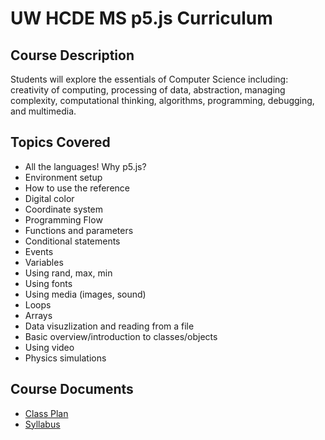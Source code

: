 # UW HCDE MS p5.js Curriculum

## Course Description
Students will explore the essentials of Computer Science including: creativity of computing, processing of data, abstraction, managing complexity, computational thinking, algorithms, programming, debugging, and multimedia.

## Topics Covered
* All the languages! Why p5.js?
* Environment setup
* How to use the reference
* Digital color
* Coordinate system
* Programming Flow
* Functions and parameters
* Conditional statements
* Events
* Variables
* Using rand, max, min
* Using fonts
* Using media (images, sound)
* Loops
* Arrays
* Data visuzlization and reading from a file
* Basic overview/introduction to classes/objects
* Using video
* Physics simulations

## Course Documents
* [Class Plan](class_plan.md)
* [Syllabus](Syllabus.md)
